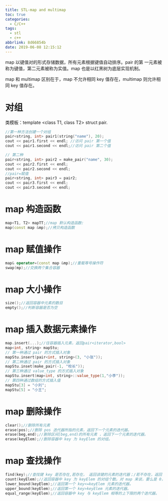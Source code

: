 ```yaml
---
title: STL-map and multimap
toc: true
categories:
  - C/C++
tags:
  - stl
  - c++
abbrlink: 8d66854b
date: 2019-06-08 12:15:12
---
```


map 以键值对的形式存储数据，所有元素根据键值自动排序。pair 的第 一元素被称为键值，第二元素被称为实值。map 也是以红黑树为底层实现机制。

map 和 multimap 区别在于，map 不允许相同 key 值存在，multimap 则允许相同 key 值存在。

<!-- more -->

# 对组

类模板：template <class T1, class T2> struct pair.

```c++
//第一种方法创建一个对组
pair<string, int> pair1(string("name"), 20);
cout << pair1.first << endl; //访问 pair 第一个值
cout << pair1.second << endl;//访问 pair 第二个值

// 第二种
pair<string, int> pair2 = make_pair("name", 30);
cout << pair2.first << endl;
cout << pair2.second << endl;
//pair=赋值
pair<string, int> pair3 = pair2;
cout << pair3.first << endl;
cout << pair3.second << endl;
```

# map 构造函数

```c++
map<T1, T2> mapTT;//map 默认构造函数:
map(const map &mp);//拷贝构造函数
```

# map 赋值操作

```c++
map& operator=(const map &mp);//重载等号操作符
swap(mp);//交换两个集合容器
```

# map 大小操作

```c++
size();//返回容器中元素的数目
empty();//判断容器是否为空
```

# map 插入数据元素操作

```c++
map.insert(...);//往容器插入元素，返回pair<iterator,bool>
map<int, string> mapStu; 
// 第一种通过 pair 的方式插入对象
mapStu.insert(pair<int, string>(3, "小张"));
// 第二种通过 pair 的方式插入对象
mapStu.inset(make_pair(-1, "校长"));
// 第三种通过 value_type 的方式插入对象
mapStu.insert(map<int, string>::value_type(1,"小李"));
// 第四种通过数组的方式插入值 
mapStu[3] = "小刘";
mapStu[5] = "小王";
```

# map 删除操作

```c++
clear();//删除所有元素
erase(pos);//删除 pos 迭代器所指的元素，返回下一个元素的迭代器。
erase(beg,end);//删除区间[beg,end)的所有元素 ，返回下一个元素的迭代器。
erase(keyElem);//删除容器中 key 为 keyElem 的对组。
```

# map 查找操作

```c++
find(key);//查找键 key 是否存在,若存在， 返回该键的元素的迭代器；/若不存在，返回 map.end();
count(keyElem);//返回容器中 key 为 keyElem 的对组个数。对 map 来说，要么是 0，要么是 1。对 multimap 来说，值可能大于 1。
lower_bound(keyElem);//返回第一个 key<=keyElem 元素的迭代器。
upper_bound(keyElem);//返回第一个 key>keyElem 元素的迭代器。
equal_range(keyElem);//返回容器中 key 与 keyElem 相等的上下限的两个迭代器。
```

